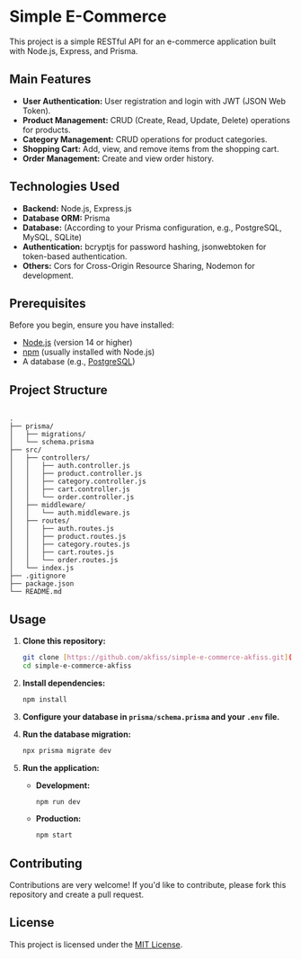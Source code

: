 
# Simple E-Commerce

This project is a simple RESTful API for an e-commerce application built with Node.js, Express, and Prisma.

## Main Features

* **User Authentication:** User registration and login with JWT (JSON Web Token).
* **Product Management:** CRUD (Create, Read, Update, Delete) operations for products.
* **Category Management:** CRUD operations for product categories.
* **Shopping Cart:** Add, view, and remove items from the shopping cart.
* **Order Management:** Create and view order history.

## Technologies Used

* **Backend:** Node.js, Express.js
* **Database ORM:** Prisma
* **Database:** (According to your Prisma configuration, e.g., PostgreSQL, MySQL, SQLite)
* **Authentication:** bcryptjs for password hashing, jsonwebtoken for token-based authentication.
* **Others:** Cors for Cross-Origin Resource Sharing, Nodemon for development.

## Prerequisites

Before you begin, ensure you have installed:

* [Node.js](https://nodejs.org/en/) (version 14 or higher)
* [npm](https://www.npmjs.com/) (usually installed with Node.js)
* A database (e.g., [PostgreSQL](https://www.postgresql.org/))

## Project Structure

```

.
├── prisma/
│   ├── migrations/
│   └── schema.prisma
├── src/
│   ├── controllers/
│   │   ├── auth.controller.js
│   │   ├── product.controller.js
│   │   ├── category.controller.js
│   │   ├── cart.controller.js
│   │   └── order.controller.js
│   ├── middleware/
│   │   └── auth.middleware.js
│   ├── routes/
│   │   ├── auth.routes.js
│   │   ├── product.routes.js
│   │   ├── category.routes.js
│   │   ├── cart.routes.js
│   │   └── order.routes.js
│   └── index.js
├── .gitignore
├── package.json
└── README.md

````

## Usage

1.  **Clone this repository:**

    ```bash
    git clone [https://github.com/akfiss/simple-e-commerce-akfiss.git](https://github.com/akfiss/simple-e-commerce-akfiss.git)
    cd simple-e-commerce-akfiss
    ```

2.  **Install dependencies:**

    ```bash
    npm install
    ```

3.  **Configure your database in `prisma/schema.prisma` and your `.env` file.**

4.  **Run the database migration:**

    ```bash
    npx prisma migrate dev
    ```

5.  **Run the application:**

    * **Development:**
        ```bash
        npm run dev
        ```
    * **Production:**
        ```bash
        npm start
        ```

## Contributing

Contributions are very welcome! If you'd like to contribute, please fork this repository and create a pull request.

## License

This project is licensed under the [MIT License](LICENSE).
